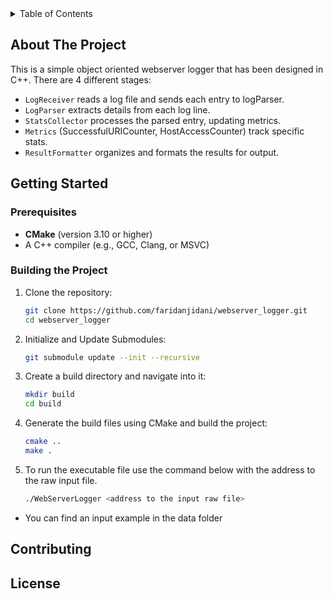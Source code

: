 <!-- TABLE OF CONTENTS -->
<details>
  <summary>Table of Contents</summary>
  <ol>
    <li>
      <a href="#about">About The Project</a>
    </li>
    <li>
      <a href="#getting-started">Getting Started</a>
      <ul>
        <li><a href="#prerequisites">Prerequisites</a></li>
        <li><a href="#building-the-project">Building the Project</a></li>
      </ul>
    </li>
    <li><a href="#usage">Usage</a></li>
    <li><a href="#contributing">Contributing</a></li>
    <li><a href="#license">License</a></li>
  </ol>
</details>




<!-- ABOUT THE PROJECT -->
## About The Project
This is a simple object oriented webserver logger that has been designed in C++. There are 4 different stages:
* `LogReceiver` reads a log file and sends each entry to logParser.
* `LogParser` extracts details from each log line.
* `StatsCollector` processes the parsed entry, updating metrics.
* `Metrics` (SuccessfulURICounter, HostAccessCounter) track specific stats.
* `ResultFormatter` organizes and formats the results for output.


<!-- GETTING STARTED -->
## Getting Started

### Prerequisites
- **CMake** (version 3.10 or higher)
- A C++ compiler (e.g., GCC, Clang, or MSVC)

### Building the Project
1. Clone the repository:
   ```bash
   git clone https://github.com/faridanjidani/webserver_logger.git
   cd webserver_logger
2. Initialize and Update Submodules:
    ```bash
    git submodule update --init --recursive
3. Create a build directory and navigate into it:
    ```bash
    mkdir build
    cd build
4. Generate the build files using CMake and build the project:
    ```bash
    cmake ..
    make .
5. To run the executable file use the command below with the address to the raw input file. 
    ```bash
    ./WebServerLogger <address to the input raw file>
* You can find an input example in the data folder


## Contributing

## License